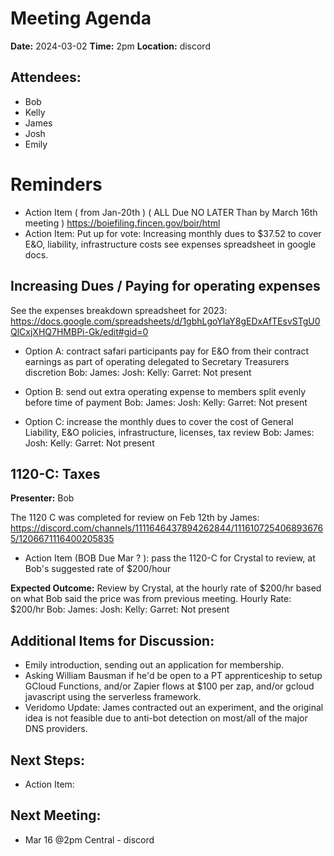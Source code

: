 # Meeting Agenda

**Date:**  2024-03-02
**Time:**   2pm
**Location:**   discord

## Attendees:   
- Bob
- Kelly
- James
- Josh
- Emily

# Reminders

- Action Item ( from Jan-20th ) ( ALL Due NO LATER Than by March 16th meeting ) https://boiefiling.fincen.gov/boir/html
- Action Item: Put up for vote: Increasing monthly dues to $37.52 to cover E&O, liability, infrastructure costs see expenses spreadsheet in google docs.


## Increasing Dues / Paying for operating expenses

See the expenses breakdown spreadsheet for 2023: https://docs.google.com/spreadsheets/d/1gbhLgoYIaY8gEDxAfTEsvSTgU0QlCxjXHQ7HMBPi-Gk/edit#gid=0


- Option A: contract safari participants pay for E&O from their contract earnings as part of operating delegated to Secretary Treasurers discretion
Bob:
James:
Josh:
Kelly:
Garret: Not present

- Option B: send out extra operating expense to members split evenly before time of payment
Bob:
James:
Josh:
Kelly:
Garret: Not present

- Option C: increase the monthly dues to cover the cost of General Liability, E&O policies, infrastructure, licenses, tax review
Bob:
James:
Josh:
Kelly:
Garret: Not present



## 1120-C: Taxes

**Presenter:** Bob

The 1120 C was completed for review on Feb 12th by James: https://discord.com/channels/1111646437894262844/1116107254068936765/1206671116400205835
- Action Item (BOB Due Mar ? ): pass the 1120-C for Crystal to review, at Bob's suggested rate of $200/hour


**Expected Outcome:** Review by Crystal, at the hourly rate of $200/hr based on what Bob said the price was from previous meeting.
Hourly Rate: $200/hr
Bob:
James:
Josh:
Kelly:
Garret: Not present

## Additional Items for Discussion:

- Emily introduction, sending out an application for membership.
- Asking William Bausman if he'd be open to a PT apprenticeship to setup GCloud Functions, and/or Zapier flows at $100 per zap, and/or gcloud javascript using the serverless framework.
- Veridomo Update: James contracted out an experiment, and the original idea is not feasible due to anti-bot detection on most/all of the major DNS providers.

## Next Steps:

- Action Item: 

## Next Meeting:

- Mar 16 @2pm Central - discord
